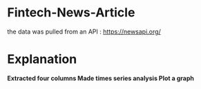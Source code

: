 # Fintech-News-Article
the data was pulled from an API : https://newsapi.org/ 
# Explanation
**Extracted four columns
Made times series analysis 
Plot a graph**
